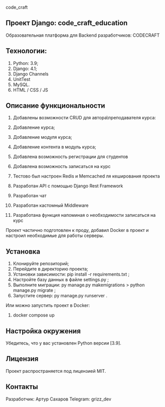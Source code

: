 code_craft

## Проект Django: code_craft_education

Образовательная платформа для Backend разработчиков: CODECRAFT

## Технологии:

1. Python: 3.9;
2. Django: 4.1;
3. Django Channels
4. UnitTest
5. MySQL.
6. HTML / CSS / JS


## Описание функциональности
1. Добавлены возможности CRUD для автора\преподавателя курса:
2. Добавление курса;
3. Добавление модуля курса;
4. Добавление контента в модуль курса;

5. Добавлена возможность регистрации для студентов
6. Добавлена возможность записаться на курс
7. Тестово был настроен Redis и Memcached ля кеширования проекта
8. Разработан API с помощью Django Rest Framework
9. Разработан чат
10. Разработан кастомный Middleware 
11. Разработана функция напоминая о необходимости записаться на курс

Проект частично подготовлен к проду, добавил Docker в проект и настроил необходимые для работы серверы. 


## Установка

1. Клонируйте репозиторий;
2. Перейдите в директорию проекта;
3. Установки зависимости: pip install -r requirements.txt ;
4. Настройте базу данных в файле settings.py ;
5. Выполните миграции: py manage.py makemigrations > python manage.py migrate ;
6. Запустите сервер: py manage.py runserver .

Или можно запустить проект в Docker:
1. docker compose up

## Настройка окружения

Убедитесь, что у вас установлен Python версии [3.9].

## Лицензия

Проект распространяется под лицензией MIT.

## Контакты

Разработчик: Артур Сахаров
Telegram: grizz_dev
